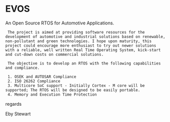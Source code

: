 # EVOS
An Open Source RTOS for Automotive Applications.

     The project is aimed at providing software resources for the development of automotive and industrial solutions based on renewable, non-pollutant and green technologies. I hope upon maturity, this project could encourage more enthusiast to try out newer solutions with a reliable, well written Real Time Operating System, kick-start and cut-down costs on commercial solutions.
     
     The objective is to develop an RTOS with the following capabilities and compliance.
     
     1. OSEK and AUTOSAR Compliance
     2. ISO 26262 Compliance
     3. Multicore SoC support - Initially Cortex - M core will be supported; The RTOS will be designed to be easily portable.
     4. Memory and Execution Time Protection
   
   
   
   
   regards
   
   Eby Stewart
   
